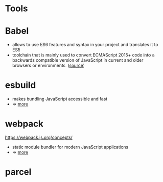 Tools
======

# Babel
* allows to use ES6 features and syntax in your project and translates it to ES5
* toolchain that is mainly used to convert ECMAScript 2015+ code into a backwards compatible version of JavaScript in current and older browsers or environments. ([source](https://babeljs.io/docs/en/index.html)) 

# esbuild
* makes bundling JavaScript accessible and fast
* => [more](./esbuild/README.md)

# webpack
https://webpack.js.org/concepts/
* static module bundler for modern JavaScript applications
* => [more](./webpack/README.md)

# parcel

